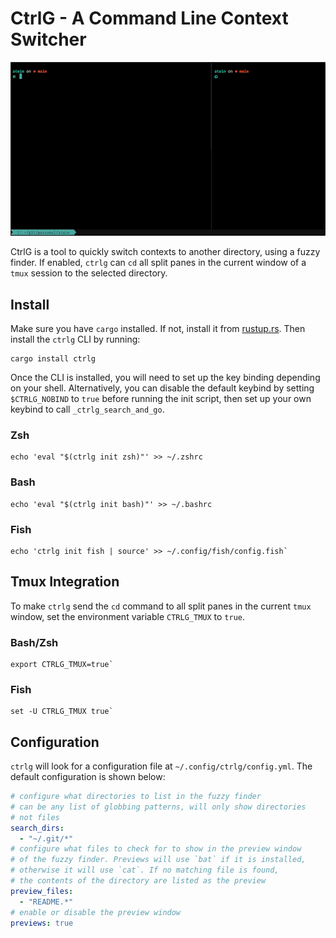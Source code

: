 # CtrlG - A Command Line Context Switcher

![demo](./demo.gif)

CtrlG is a tool to quickly switch contexts to another directory, using a fuzzy finder.
If enabled, `ctrlg` can `cd` all split panes in the current window of a `tmux` session
to the selected directory.

## Install

Make sure you have `cargo` installed. If not, install it from [rustup.rs](https://rustup.rs).
Then install the `ctrlg` CLI by running:

```
cargo install ctrlg
```

Once the CLI is installed, you will need to set up the key binding depending on your shell.
Alternatively, you can disable the default keybind by setting `$CTRLG_NOBIND` to `true`
before running the init script, then set up your own keybind to call `_ctrlg_search_and_go`.

### Zsh

```
echo 'eval "$(ctrlg init zsh)"' >> ~/.zshrc
``````

### Bash

```
echo 'eval "$(ctrlg init bash)"' >> ~/.bashrc
```

### Fish

```
echo 'ctrlg init fish | source' >> ~/.config/fish/config.fish`
```

## Tmux Integration

To make `ctrlg` send the `cd` command to all split panes in the current `tmux`
window, set the environment variable `CTRLG_TMUX` to `true`.

### Bash/Zsh

```
export CTRLG_TMUX=true`
```

### Fish

```
set -U CTRLG_TMUX true`
```

## Configuration

`ctrlg` will look for a configuration file at `~/.config/ctrlg/config.yml`. The default
configuration is shown below:

```yaml
# configure what directories to list in the fuzzy finder
# can be any list of globbing patterns, will only show directories
# not files
search_dirs:
  - "~/.git/*"
# configure what files to check for to show in the preview window
# of the fuzzy finder. Previews will use `bat` if it is installed,
# otherwise it will use `cat`. If no matching file is found,
# the contents of the directory are listed as the preview
preview_files:
  - "README.*"
# enable or disable the preview window
previews: true
```
